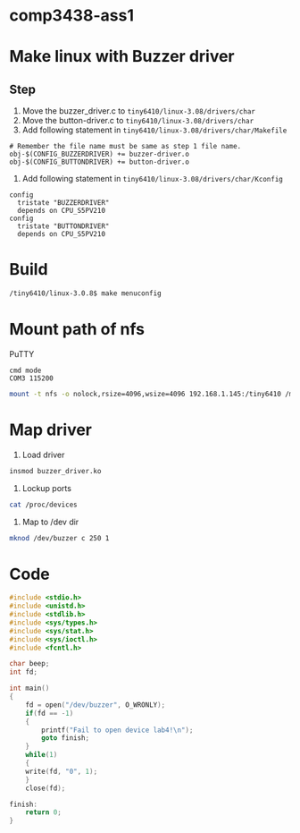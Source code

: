# comp3438-ass1

# Make linux with Buzzer driver
## Step
1. Move the buzzer_driver.c to ```tiny6410/linux-3.08/drivers/char```
1. Move the button-driver.c to ```tiny6410/linux-3.08/drivers/char```
1. Add following statement in ```tiny6410/linux-3.08/drivers/char/Makefile```
```
# Remember the file name must be same as step 1 file name.
obj-$(CONFIG_BUZZERDRIVER) += buzzer-driver.o
obj-$(CONFIG_BUTTONDRIVER) += button-driver.o
```
1. Add following statement in ```tiny6410/linux-3.08/drivers/char/Kconfig```
```
config
  tristate "BUZZERDRIVER"
  depends on CPU_S5PV210
config
  tristate "BUTTONDRIVER"
  depends on CPU_S5PV210
```

# Build 
```bash
/tiny6410/linux-3.0.8$ make menuconfig
```

# Mount path of nfs
PuTTY
```
cmd mode
COM3 115200
```
```bash
mount -t nfs -o nolock,rsize=4096,wsize=4096 192.168.1.145:/tiny6410 /mnt/nfs
```

# Map driver
1. Load driver
```bash
insmod buzzer_driver.ko
```
1. Lockup ports
```bash
cat /proc/devices
```
1. Map to /dev dir
```bash
mknod /dev/buzzer c 250 1
```

# Code
```c
#include <stdio.h>
#include <unistd.h>
#include <stdlib.h>
#include <sys/types.h>
#include <sys/stat.h>
#include <sys/ioctl.h>
#include <fcntl.h>

char beep;
int fd;

int main()
{
	fd = open("/dev/buzzer", O_WRONLY);
	if(fd == -1)
	{
		printf("Fail to open device lab4!\n");
		goto finish;	
	}
	while(1)
	{
    write(fd, "0", 1);
	}
	close(fd);

finish:	
	return 0;
}

```
